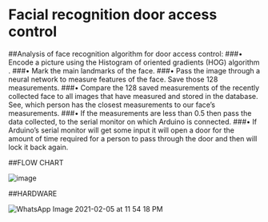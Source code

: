 # Facial recognition door access control

##Analysis of face recognition algorithm for door access control:
###•	Encode a picture using the Histogram of oriented gradients (HOG) algorithm . 
###•	Mark the main landmarks of the face.
###•	Pass the image through a neural network to measure features of the face. Save those 128 measurements.
###•	Compare the 128 saved measurements of the recently collected face to all images that have measured and stored in the database. See, which person has the closest measurements to our face’s measurements.
###•	If the measurements are less than 0.5 then pass the data collected, to the serial monitor on which Arduino is connected.
###•	If Arduino’s serial monitor will get some input it will open a door for the amount of time required for a person to pass through the door and then will lock it back again. 

##FLOW CHART

![image](https://user-images.githubusercontent.com/70061105/112324708-11d69700-8cd9-11eb-839c-9e2ac6c0da9e.png)

##HARDWARE

![WhatsApp Image 2021-02-05 at 11 54 18 PM](https://user-images.githubusercontent.com/70061105/107073692-ad857400-680d-11eb-9fa7-89363cfe82f9.jpeg)
